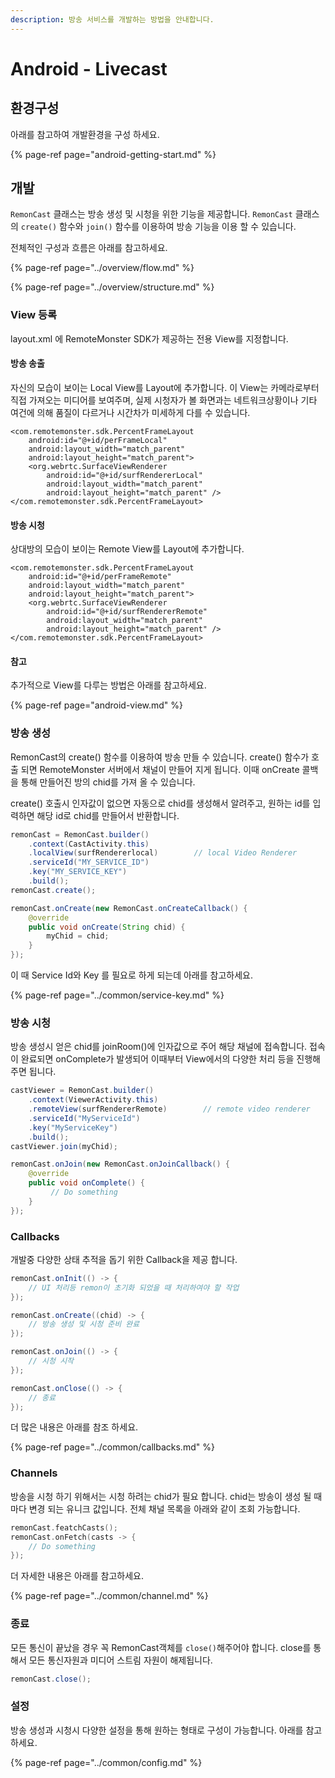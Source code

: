 ```yaml
---
description: 방송 서비스를 개발하는 방법을 안내합니다.
---
```


# Android - Livecast

## 환경구성

아래를 참고하여 개발환경을 구성 하세요.

{% page-ref page="android-getting-start.md" %}

## 개발

`RemonCast` 클래스는 방송 생성 및 시청을 위한 기능을 제공합니다. `RemonCast` 클래스의 `create()` 함수와 `join()` 함수를 이용하여 방송 기능을 이용 할 수 있습니다.

전체적인 구성과 흐름은 아래를 참고하세요.

{% page-ref page="../overview/flow.md" %}

{% page-ref page="../overview/structure.md" %}

### View 등록

layout.xml 에 RemoteMonster SDK가 제공하는 전용 View를 지정합니다. 

#### 방송 송출

자신의 모습이 보이는 Local View를 Layout에 추가합니다. 이 View는 카메라로부터 직접 가져오는 미디어를 보여주며, 실제 시청자가 볼 화면과는 네트워크상황이나 기타 여건에 의해 품질이 다르거나 시간차가 미세하게 다를 수 있습니다.

```markup
<com.remotemonster.sdk.PercentFrameLayout
    android:id="@+id/perFrameLocal"
    android:layout_width="match_parent"
    android:layout_height="match_parent">
    <org.webrtc.SurfaceViewRenderer
        android:id="@+id/surfRendererLocal"
        android:layout_width="match_parent"
        android:layout_height="match_parent" />
</com.remotemonster.sdk.PercentFrameLayout> 
```

#### 방송 시청

상대방의 모습이 보이는 Remote View를 Layout에 추가합니다.

```markup
<com.remotemonster.sdk.PercentFrameLayout
    android:id="@+id/perFrameRemote"
    android:layout_width="match_parent"
    android:layout_height="match_parent">
    <org.webrtc.SurfaceViewRenderer
        android:id="@+id/surfRendererRemote"
        android:layout_width="match_parent"
        android:layout_height="match_parent" />
</com.remotemonster.sdk.PercentFrameLayout>
```

#### 참고

추가적으로 View를 다루는 방법은 아래를 참고하세요.

{% page-ref page="android-view.md" %}

### 방송 생성

RemonCast의 create\(\) 함수를 이용하여 방송 만들 수 있습니다. create\(\) 함수가 호출 되면 RemoteMonster 서버에서 채널이 만들어 지게 됩니다. 이때 onCreate 콜백을 통해 만들어진 방의 chid를 가져 올 수 있습니다.

create\(\) 호출시 인자값이 없으면 자동으로 chid를 생성해서 알려주고, 원하는 id를 입력하면 해당 id로 chid를 만들어서 반환합니다.

```java
remonCast = RemonCast.builder()
    .context(CastActivity.this)
    .localView(surfRendererlocal)        // local Video Renderer
    .serviceId("MY_SERVICE_ID")
    .key("MY_SERVICE_KEY")
    .build();
remonCast.create();

remonCast.onCreate(new RemonCast.onCreateCallback() {
    @override
    public void onCreate(String chid) {
        myChid = chid;
    }
});
```

이 때 Service Id와 Key 를 필요로 하게 되는데 아래를 참고하세요.

{% page-ref page="../common/service-key.md" %}

### 방송 시청

방송 생성시 얻은 chid를 joinRoom\(\)에 인자값으로 주어 해당 채널에 접속합니다. 접속이 완료되면 onComplete가 발생되어 이때부터 View에서의 다양한 처리 등을 진행해 주면 됩니다.

```java
castViewer = RemonCast.builder()
    .context(ViewerActivity.this)
    .remoteView(surfRendererRemote)        // remote video renderer
    .serviceId("MyServiceId")
    .key("MyServiceKey")
    .build();
castViewer.join(myChid);

remonCast.onJoin(new RemonCast.onJoinCallback() {
    @override
    public void onComplete() {
         // Do something
    }
});
```

### Callbacks

개발중 다양한 상태 추적을 돕기 위한  Callback을 제공 합니다.

```java
remonCast.onInit(() -> {
    // UI 처리등 remon이 초기화 되었을 때 처리하여야 할 작업
});

remonCast.onCreate((chid) -> {
    // 방송 생성 및 시청 준비 완료
});

remonCast.onJoin(() -> {
    // 시청 시작
});

remonCast.onClose(() -> {
    // 종료
});
```

더 많은 내용은 아래를 참조 하세요.

{% page-ref page="../common/callbacks.md" %}

### Channels

방송을 시청 하기 위해서는 시청 하려는 chid가 필요 합니다. chid는 방송이 생성 될 때 마다 변경 되는 유니크 값입니다. 전체 채널 목록을 아래와 같이 조회 가능합니다.

```swift
remonCast.featchCasts();
remonCast.onFetch(casts -> {
    // Do something
});
```

더 자세한 내용은 아래를 참고하세요.

{% page-ref page="../common/channel.md" %}

### 종료

모든 통신이 끝났을 경우 꼭 RemonCast객체를 `close()`해주어야 합니다. close를 통해서 모든 통신자원과 미디어 스트림 자원이 해제됩니다.

```java
remonCast.close();
```

### 설정

방송 생성과 시청시 다양한 설정을 통해 원하는 형태로 구성이 가능합니다. 아래를 참고하세요.

{% page-ref page="../common/config.md" %}




